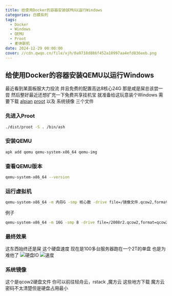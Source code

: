 ```yaml
---
title: 给使用Docker的容器安装QEMU以运行Windows
categories: 白嫖系列
tags:
  - Docker
  - Windows
  - QEMU
  - Proot
  - 麦块联机
date: 2024-12-29 00:00:00
cover: //cdn.qwqo.cn/file/xjh/0a9718d886f452a10997aa4efd836eeb.png
---
```


## 给使用Docker的容器安装QEMU以运行Windows

最近看到某面板服大力投流 并且免费的配置高达8核心24G
那是咸是屎总该尝一尝
然后整好最近还想扩充一下免费共享挂机宝
就准备给这玩意装个Windows
需要下载 [alpian](https://api.kxzjoker.cn/API/123pan.php?url=https%3A%2F%2Fwww.123865.com%2Fs%2FfZA0Vv-687ud.html&type=down) [proot](https://api.kxzjoker.cn/API/123pan.php?url=https%3A%2F%2Fwww.123865.com%2Fs%2FfZA0Vv-y87ud.html&type=down) 以及 系统镜像 三个文件

### 先进入Proot

``` bash
./dist/proot -S . /bin/ash
```

### 安装QEMU

``` bash
apk add qemu qemu-system-x86_64 qemu-img
```

### 查看QEMU版本

``` bash
qemu-system-x86_64 --version
```

### 运行虚拟机

``` bash
qemu-system-x86_64 -m 内存G -smp 核心数 -drive file=/镜像文件.qcow2,format=qcow2 -device e1000,netdev=net0 -netdev user,id=net0,hostfwd=tcp::外部端口-:3389,hostfwd=udp::外部端口-:3389 -vga std -usb -device usb-tablet -boot order=c -vnc : VNC端口 端口-5900
```
例子
``` bash
qemu-system-x86_64 -m 16G -smp 8 -drive file=/2008r2.qcow2,format=qcow2 -device e1000,netdev=net0 -netdev user,id=net0,hostfwd=tcp::25567-:3389,hostfwd=udp::25567-:3389 -vga std -usb -device usb-tablet -boot order=c -vnc :19666
```
### 最终效果

这东西始终还是屎
这个硬盘速度 现在是100多台服务器跑在一个2T的单盘
也是为难他了
![](//cdn.qwqo.cn/file/xjh/0a9718d886f452a10997aa4efd836eeb.png "硬盘IO")
![](//cdn.qwqo.cn/file/xjh/1dc96a4061dc9a47fb694d818d75e6d4.png "速度")


### 系统镜像

这个是qcow2硬盘文件
你可以前往轻舟云，rstack ,魔方云 这些地方下载 魔方云密码不太清楚但是硬盘占用最小
